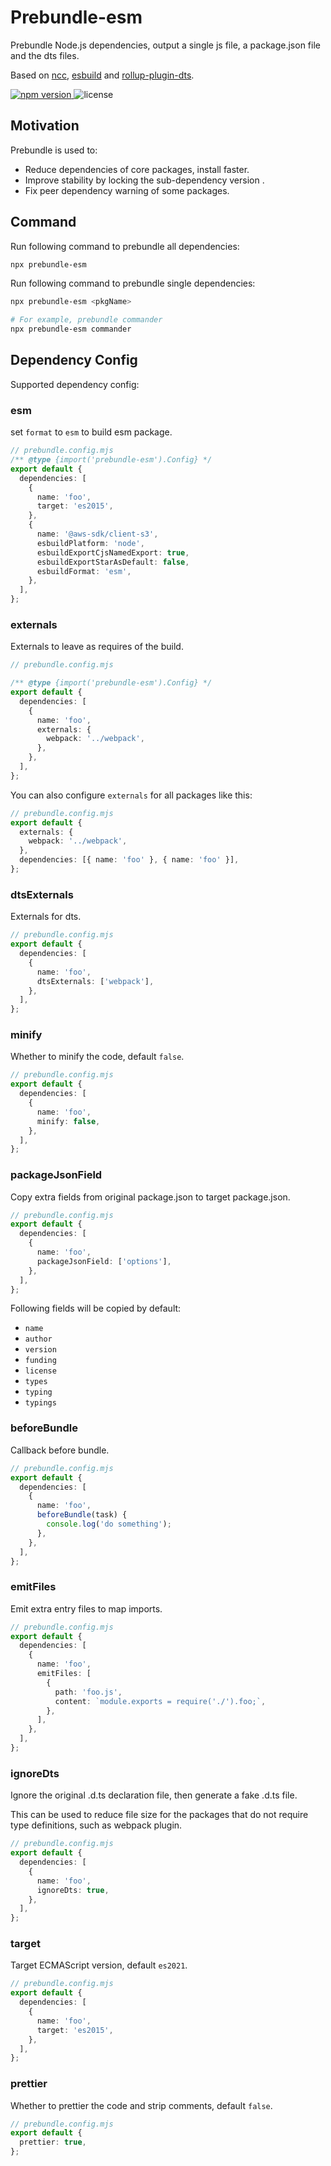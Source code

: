 # Prebundle-esm

Prebundle Node.js dependencies, output a single js file, a package.json file and the dts files.

Based on [ncc](https://github.com/vercel/ncc), [esbuild](https://esbuild.github.io/) and [rollup-plugin-dts](https://www.npmjs.com/package/rollup-plugin-dts).

<p>
  <a href="https://npmjs.com/package/prebundle-esm">
   <img src="https://img.shields.io/npm/v/prebundle-esm?style=flat-square&colorA=564341&colorB=EDED91" alt="npm version" />
  </a>
    <img src="https://img.shields.io/badge/License-MIT-blue.svg?style=flat-square&colorA=564341&colorB=EDED91" alt="license" />
</p>

## Motivation

Prebundle is used to:

- Reduce dependencies of core packages, install faster.
- Improve stability by locking the sub-dependency version .
- Fix peer dependency warning of some packages.

## Command

Run following command to prebundle all dependencies:

```bash
npx prebundle-esm
```

Run following command to prebundle single dependencies:

```bash
npx prebundle-esm <pkgName>

# For example, prebundle commander
npx prebundle-esm commander
```

## Dependency Config

Supported dependency config:

### esm

set `format` to `esm` to build esm package.

```ts
// prebundle.config.mjs
/** @type {import('prebundle-esm').Config} */
export default {
  dependencies: [
    {
      name: 'foo',
      target: 'es2015',
    },
    {
      name: '@aws-sdk/client-s3',
      esbuildPlatform: 'node',
      esbuildExportCjsNamedExport: true,
      esbuildExportStarAsDefault: false,
      esbuildFormat: 'esm',
    },
  ],
};
```

### externals

Externals to leave as requires of the build.

```ts
// prebundle.config.mjs

/** @type {import('prebundle-esm').Config} */
export default {
  dependencies: [
    {
      name: 'foo',
      externals: {
        webpack: '../webpack',
      },
    },
  ],
};
```

You can also configure `externals` for all packages like this:

```ts
// prebundle.config.mjs
export default {
  externals: {
    webpack: '../webpack',
  },
  dependencies: [{ name: 'foo' }, { name: 'foo' }],
};
```

### dtsExternals

Externals for dts.

```ts
// prebundle.config.mjs
export default {
  dependencies: [
    {
      name: 'foo',
      dtsExternals: ['webpack'],
    },
  ],
};
```

### minify

Whether to minify the code, default `false`.

```ts
// prebundle.config.mjs
export default {
  dependencies: [
    {
      name: 'foo',
      minify: false,
    },
  ],
};
```

### packageJsonField

Copy extra fields from original package.json to target package.json.

```ts
// prebundle.config.mjs
export default {
  dependencies: [
    {
      name: 'foo',
      packageJsonField: ['options'],
    },
  ],
};
```

Following fields will be copied by default:

- `name`
- `author`
- `version`
- `funding`
- `license`
- `types`
- `typing`
- `typings`

### beforeBundle

Callback before bundle.

```ts
// prebundle.config.mjs
export default {
  dependencies: [
    {
      name: 'foo',
      beforeBundle(task) {
        console.log('do something');
      },
    },
  ],
};
```

### emitFiles

Emit extra entry files to map imports.

```ts
// prebundle.config.mjs
export default {
  dependencies: [
    {
      name: 'foo',
      emitFiles: [
        {
          path: 'foo.js',
          content: `module.exports = require('./').foo;`,
        },
      ],
    },
  ],
};
```

### ignoreDts

Ignore the original .d.ts declaration file, then generate a fake .d.ts file.

This can be used to reduce file size for the packages that do not require type definitions, such as webpack plugin.

```ts
// prebundle.config.mjs
export default {
  dependencies: [
    {
      name: 'foo',
      ignoreDts: true,
    },
  ],
};
```

### target

Target ECMAScript version, default `es2021`.

```ts
// prebundle.config.mjs
export default {
  dependencies: [
    {
      name: 'foo',
      target: 'es2015',
    },
  ],
};
```

### prettier

Whether to prettier the code and strip comments, default `false`.

```ts
// prebundle.config.mjs
export default {
  prettier: true,
};
```

